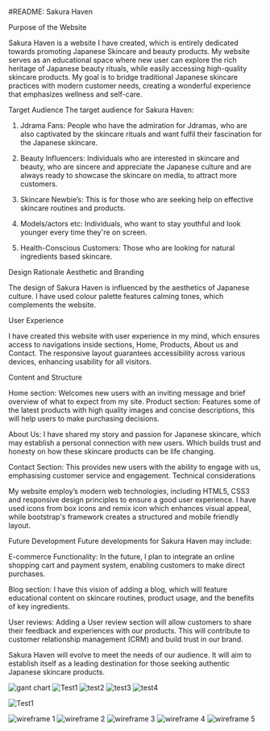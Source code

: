 #README: Sakura Haven

 Purpose of the Website
 
Sakura Haven is a website I have created, which is entirely dedicated towards promoting Japanese Skincare and beauty products. My website serves as an educational space where new user can explore the rich heritage of Japanese beauty rituals, while easily accessing high-quality skincare products. My goal is to bridge traditional Japanese skincare practices with modern customer needs, creating a wonderful experience that emphasizes wellness and self-care.

Target Audience 
The target audience for Sakura Haven:

1. Jdrama Fans: People who have the admiration for Jdramas, who are also captivated by the skincare rituals and want fulfil their fascination for the Japanese skincare.

2. Beauty Influencers: Individuals who are interested in skincare and beauty, who are sincere and appreciate the Japanese culture and are always ready to showcase the skincare on media, to attract more customers.

3. Skincare Newbie’s: This is for those who are seeking help on effective skincare routines and products.

4. Models/actors etc: Individuals, who want to stay youthful and look younger every time they're on screen. 

5. Health-Conscious Customers: Those who are looking for natural ingredients based skincare. 

Design Rationale 
Aesthetic and Branding

The design of Sakura Haven is influenced by the aesthetics of Japanese culture. I have used colour palette features calming tones, which complements the website. 

User Experience

I have created this website with user experience in my mind, which ensures access to navigations inside sections, Home, Products, About us and Contact. The responsive layout guarantees accessibility across various devices, enhancing usability for all visitors.

Content and Structure

Home section: Welcomes new users with an inviting message and brief overview of what to expect from my site.
Product section: Features some of the latest products with high quality images and concise descriptions, this will help users to make purchasing decisions. 

About Us: I have shared my story and passion for Japanese skincare, which may establish a personal connection with new users. Which builds trust and honesty on how these skincare products can be life changing.

Contact Section: This provides new users with the ability to engage with us, emphasising customer service and engagement.
Technical considerations

My website employ’s modern web technologies, including HTML5, CSS3 and responsive design principles to ensure a good user experience. I have used icons from box icons and remix icon which enhances visual appeal, while bootstrap's framework creates a structured and mobile friendly layout.

Future Development 
Future developments for Sakura Haven may include: 

E-commerce Functionality: In the future, I plan to integrate an online shopping cart and payment system, enabling customers to make direct purchases.

Blog section: I have this vision of adding a blog, which will feature educational content on skincare routines, product usage, and the benefits of key ingredients. 

User reviews: Adding a User review section will allow customers to share their feedback and experiences with our products. This will contribute to customer relationship management (CRM) and build trust in our brand. 

Sakura Haven will evolve to meet the needs of our audience. It will aim to establish itself as a leading destination for those seeking authentic Japanese skincare products.


![gant chart](https://github.com/user-attachments/assets/c091b564-73de-4e9c-9b69-dbb19edf01e8)
![Test1](https://github.com/user-attachments/assets/da243d10-a9fa-4d03-9c61-bef2644d8ff9)
![test2](https://github.com/user-attachments/assets/9f479972-4461-4478-acdb-88a1d6b23212)
![test3](https://github.com/user-attachments/assets/e24151c5-8447-41c8-b042-c3c03f93b6eb)
![test4](https://github.com/user-attachments/assets/fc23debd-2ad3-4047-a66b-2032f8788191)


![Test1](https://github.com/user-attachments/assets/f723a6be-ce2b-4df1-b0bd-e6f34b70ebce)

![wireframe 1](https://github.com/user-attachments/assets/a7703f8b-7e19-4c95-9edc-51935d144414)
![wireframe 2](https://github.com/user-attachments/assets/1cfe5d22-4a9f-4148-9090-8e6435e186c1)
![wireframe 3](https://github.com/user-attachments/assets/de6e1460-ad6d-42bf-b581-4270e66442ce)
![wireframe 4](https://github.com/user-attachments/assets/2c548ed0-cbbb-41b1-8ee5-f30aa8ea138f)
![wireframe 5](https://github.com/user-attachments/assets/96f5b0d4-c914-4df1-8fa9-45c2761811c6)

